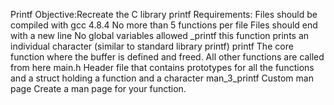 Printf
Objective:Recreate the C library printf
Requirements:
Files should be compiled with gcc 4.8.4
No more than 5 functions per file
Files should end with a new line
No global variables allowed
_printf
this function prints an individual character (similar to standard library printf)
printf
The core function where the buffer is defined and freed. All other functions are called from here
main.h
Header file that contains prototypes for all the functions and a struct holding a function and a character
man_3_printf
Custom man page Create a man page for your function.
